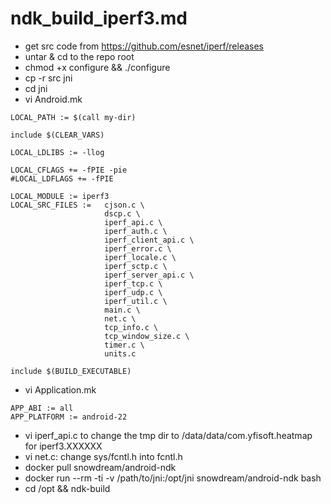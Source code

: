 # ndk_build_iperf3.md

- get src code from https://github.com/esnet/iperf/releases
- untar & cd to the repo root
- chmod +x configure && ./configure
- cp -r src jni
- cd jni
- vi Android.mk

```
LOCAL_PATH := $(call my-dir)

include $(CLEAR_VARS)

LOCAL_LDLIBS := -llog

LOCAL_CFLAGS += -fPIE -pie
#LOCAL_LDFLAGS += -fPIE

LOCAL_MODULE := iperf3
LOCAL_SRC_FILES :=   cjson.c \
                     dscp.c \
                     iperf_api.c \
                     iperf_auth.c \
                     iperf_client_api.c \
                     iperf_error.c \
                     iperf_locale.c \
                     iperf_sctp.c \
                     iperf_server_api.c \
                     iperf_tcp.c \
                     iperf_udp.c \
                     iperf_util.c \
                     main.c \
                     net.c \
                     tcp_info.c \
                     tcp_window_size.c \
                     timer.c \
                     units.c

include $(BUILD_EXECUTABLE)

```

- vi Application.mk

```
APP_ABI := all
APP_PLATFORM := android-22

```

- vi iperf_api.c to change the tmp dir to /data/data/com.yfisoft.heatmap for iperf3.XXXXXX
- vi net.c: change sys/fcntl.h into fcntl.h
- docker pull snowdream/android-ndk
- docker run --rm -ti -v /path/to/jni:/opt/jni snowdream/android-ndk bash
- cd /opt && ndk-build
